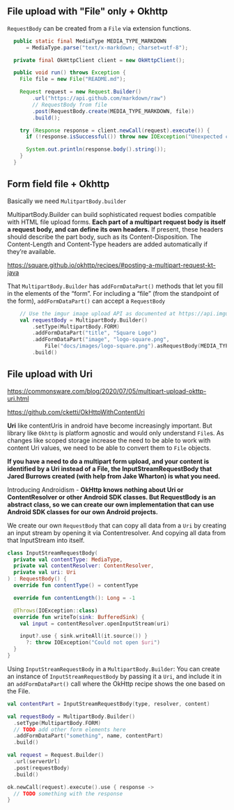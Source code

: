 
## File upload with "File" only + Okhttp

`RequestBody` can be created from a `File` via extension functions.

```java
  public static final MediaType MEDIA_TYPE_MARKDOWN
      = MediaType.parse("text/x-markdown; charset=utf-8");

  private final OkHttpClient client = new OkHttpClient();

  public void run() throws Exception {
    File file = new File("README.md");

    Request request = new Request.Builder()
        .url("https://api.github.com/markdown/raw")
        // RequestBody from file
        .post(RequestBody.create(MEDIA_TYPE_MARKDOWN, file))
        .build();

    try (Response response = client.newCall(request).execute()) {
      if (!response.isSuccessful()) throw new IOException("Unexpected code " + response);

      System.out.println(response.body().string());
    }
  }
```




## Form field file + Okhttp

Basically we need `MulitpartBody.builder`

MultipartBody.Builder can build sophisticated request bodies compatible with HTML file upload forms. **Each part of a multipart request body is itself a request body, and can define its own headers.** If present, these headers should describe the part body, such as its Content-Disposition. The Content-Length and Content-Type headers are added automatically if they’re available.

https://square.github.io/okhttp/recipes/#posting-a-multipart-request-kt-java

That `MultipartBody.Builder` has `addFormDataPart()` methods that let you fill in the elements of the “form”. 
For including a “file” (from the standpoint of the form), `addFormDataPart()` can accept a `RequestBody`

```kt
    // Use the imgur image upload API as documented at https://api.imgur.com/endpoints/image
    val requestBody = MultipartBody.Builder()
        .setType(MultipartBody.FORM)
        .addFormDataPart("title", "Square Logo")
        .addFormDataPart("image", "logo-square.png",
            File("docs/images/logo-square.png").asRequestBody(MEDIA_TYPE_PNG))
        .build()
```

## File upload with Uri

https://commonsware.com/blog/2020/07/05/multipart-upload-okttp-uri.html

https://github.com/cketti/OkHttpWithContentUri

**Uri** like contentUris in android have become increasingly important.
But library like `Okhttp` is platform agnostic and would only understand `File`s.
As changes like scoped storage increase the need to be able to work with content Uri values, we need to be able to convert them to `File` objects.

**If you have a need to do a multipart form upload, and your content is identified by a Uri instead of a File, the InputStreamRequestBody that Jared Burrows created (with help from Jake Wharton) is what you need.**

Introducing Androidism - **OkHttp knows nothing about Uri or ContentResolver or other Android SDK classes. But RequestBody is an abstract class, so we can create our own implementation that can use Android SDK classes for our own Android projects.**

We create our own `RequestBody` that can copy all data from a `Uri` by creating an input stream by opening it via Contentresolver.
And copying all data from that InputStream into itself.

```kt
class InputStreamRequestBody(
  private val contentType: MediaType,
  private val contentResolver: ContentResolver,
  private val uri: Uri
) : RequestBody() {
  override fun contentType() = contentType

  override fun contentLength(): Long = -1

  @Throws(IOException::class)
  override fun writeTo(sink: BufferedSink) {
    val input = contentResolver.openInputStream(uri)

    input?.use { sink.writeAll(it.source()) }
      ?: throw IOException("Could not open $uri")
  }
}
```

Using `InputStreamRequestBody` in a `MultipartBody.Builder`:
You can create an instance of `InputStreamRequestBody` by passing it a `Uri`,
 and include it in an `addFormDataPart()` call where the OkHttp recipe shows the one based on the File. 

```kt
val contentPart = InputStreamRequestBody(type, resolver, content)

val requestBody = MultipartBody.Builder()
  .setType(MultipartBody.FORM)
  // TODO add other form elements here
  .addFormDataPart("something", name, contentPart)
  .build()

val request = Request.Builder()
  .url(serverUrl)
  .post(requestBody)
  .build()

ok.newCall(request).execute().use { response ->
  // TODO something with the response
}
```